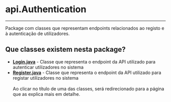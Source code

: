# api.Authentication
*** 
Package com classes que representam endpoints relacionados ao registo e à autenticação de utilizadores.

## Que classes existem nesta package?
- [**Login.java**](../Packages.Classes/Classes%20em%20api.Authentication/Login.java.md) - Classe que representa o endpoint da API utilizado para autenticar utilizadores no sistema
- [**Register.java**](../Packages.Classes/Classes%20em%20api.Authentication/Register.java.md) - Classe que representa o endpoint da API utilizado para registar utilizadores no sistema
<br><br>
Ao clicar no título de uma das classes, será redirecionado para a página que as explica mais em detalhe.




